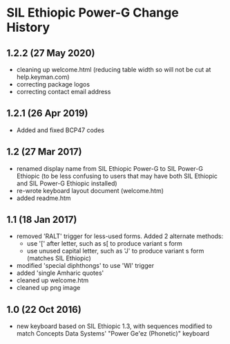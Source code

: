 SIL Ethiopic Power-G Change History
===================================

1.2.2 (27 May 2020)
-------------------
* cleaning up welcome.html (reducing table width so will not be cut at help.keyman.com)
* correcting package logos
* correcting contact email address

1.2.1 (26 Apr 2019)
-----------------
* Added and fixed BCP47 codes

1.2 (27 Mar 2017)
-----------------

* renamed display name from SIL Ethiopic Power-G to SIL Power-G Ethiopic (to be less confusing to users that may have both SIL Ethiopic and SIL Power-G Ethiopic installed)
* re-wrote keyboard layout document (welcome.htm)
* added readme.htm

1.1 (18 Jan 2017)
-----------------

* removed 'RALT' trigger for less-used forms.  Added 2 alternate methods:
	* use '[' after letter, such as s[ to produce variant s form
	* use unused capital letter, such as 'J' to produce variant s form (matches SIL Ethiopic)
* modified 'special diphthongs' to use 'WI' trigger
* added 'single Amharic quotes'
* cleaned up welcome.htm
* cleaned up png image

1.0 (22 Oct 2016)
-----------------

* new keyboard based on SIL Ethiopic 1.3, with sequences modified to match
  Concepts Data Systems' "Power Ge'ez (Phonetic)" keyboard
